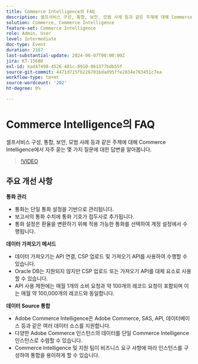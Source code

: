 ```yaml
---
title: Commerce Intelligence의 FAQ
description: 셀프서비스 구성, 통합, 보안, 모범 사례 등과 같은 주제에 대해 Commerce Intelligence에서 자주 묻는 몇 가지 질문에 대한 답변을 알아봅니다.
solution: Commerce, Commerce Intelligence
feature-set: Commerce Intelligence
role: Admin, User
level: Intermediate
doc-type: Event
duration: 2167
last-substantial-update: 2024-06-07T00:00:00Z
jira: KT-15680
exl-id: ead47498-4526-481c-8910-961377bdb55f
source-git-commit: 4471d715fb226701bdad95ffe2834e763451c7ea
workflow-type: tm+mt
source-wordcount: '202'
ht-degree: 0%

---
```


# Commerce Intelligence의 FAQ

셀프서비스 구성, 통합, 보안, 모범 사례 등과 같은 주제에 대해 Commerce Intelligence에서 자주 묻는 몇 가지 질문에 대한 답변을 알아봅니다.

>[!VIDEO](https://video.tv.adobe.com/v/3429617/?learn=on)

## 주요 개선 사항

**통화 관리**

* 통화는 단일 통화 설정을 기반으로 관리됩니다.
* 보고서의 통화 수치에 통화 기호가 접두사로 추가됩니다.
* 통화 설정은 환율을 변환하기 위해 적용 가능한 통화를 선택하여 계정 설정에서 수행됩니다.

**데이터 가져오기 메서드**

* 데이터 가져오기는 API 연결, CSP 업로드 및 가져오기 API를 사용하여 수행할 수 있습니다.
* Oracle DB는 지원되지 않지만 CSP 업로드 또는 가져오기 API를 대체 요소로 사용할 수 있습니다.
* API 사용 제한에는 매월 1개의 소비 요청과 약 100개의 레코드 요청이 포함되며 이는 매월 약 100,000개의 레코드와 동일합니다.

**데이터 Source 통합**

* Adobe Commerce Intelligence은 Adobe Commerce, SAS, API, 데이터베이스 등과 같은 여러 데이터 소스를 지원합니다.
* 다양한 Adobe Commerce 인스턴스의 데이터를 단일 Commerce Intelligence 인스턴스로 수렴할 수 있습니다.
* Commerce Intelligence 및 지원 팀이 비즈니스 요구 사항에 따라 인스턴스를 구성하여 통합을 용이하게 할 수 있습니다.

